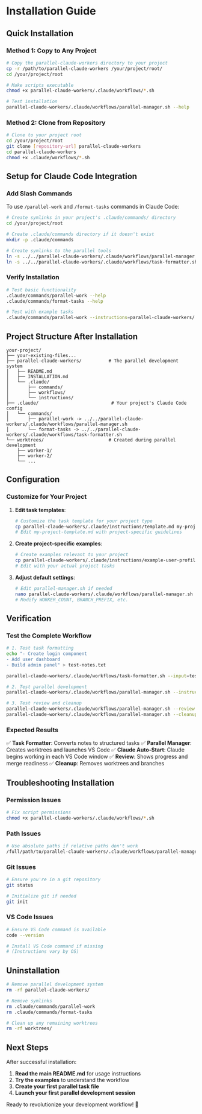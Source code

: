 # Installation Guide

## Quick Installation

### Method 1: Copy to Any Project

```bash
# Copy the parallel-claude-workers directory to your project
cp -r /path/to/parallel-claude-workers /your/project/root/
cd /your/project/root

# Make scripts executable
chmod +x parallel-claude-workers/.claude/workflows/*.sh

# Test installation
parallel-claude-workers/.claude/workflows/parallel-manager.sh --help
```

### Method 2: Clone from Repository

```bash
# Clone to your project root
cd /your/project/root
git clone [repository-url] parallel-claude-workers
cd parallel-claude-workers
chmod +x .claude/workflows/*.sh
```

## Setup for Claude Code Integration

### Add Slash Commands

To use `/parallel-work` and `/format-tasks` commands in Claude Code:

```bash
# Create symlinks in your project's .claude/commands/ directory
cd /your/project/root

# Create .claude/commands directory if it doesn't exist
mkdir -p .claude/commands

# Create symlinks to the parallel tools
ln -s ../../parallel-claude-workers/.claude/workflows/parallel-manager.sh .claude/commands/parallel-work
ln -s ../../parallel-claude-workers/.claude/workflows/task-formatter.sh .claude/commands/format-tasks
```

### Verify Installation

```bash
# Test basic functionality
.claude/commands/parallel-work --help
.claude/commands/format-tasks --help

# Test with example tasks
.claude/commands/parallel-work --instructions=parallel-claude-workers/.claude/instructions/example-user-profile.md --workers=2
```

## Project Structure After Installation

```
your-project/
├── your-existing-files...
├── parallel-claude-workers/          # The parallel development system
│   ├── README.md
│   ├── INSTALLATION.md
│   └── .claude/
│       ├── commands/
│       ├── workflows/
│       └── instructions/
├── .claude/                           # Your project's Claude Code config
│   └── commands/
│       ├── parallel-work -> ../../parallel-claude-workers/.claude/workflows/parallel-manager.sh
│       └── format-tasks -> ../../parallel-claude-workers/.claude/workflows/task-formatter.sh
└── worktrees/                        # Created during parallel development
    ├── worker-1/
    ├── worker-2/
    └── ...
```

## Configuration

### Customize for Your Project

1. **Edit task templates**:
   ```bash
   # Customize the task template for your project type
   cp parallel-claude-workers/.claude/instructions/template.md my-project-template.md
   # Edit my-project-template.md with project-specific guidelines
   ```

2. **Create project-specific examples**:
   ```bash
   # Create examples relevant to your project
   cp parallel-claude-workers/.claude/instructions/example-user-profile.md my-project-tasks.md
   # Edit with your actual project tasks
   ```

3. **Adjust default settings**:
   ```bash
   # Edit parallel-manager.sh if needed
   nano parallel-claude-workers/.claude/workflows/parallel-manager.sh
   # Modify WORKER_COUNT, BRANCH_PREFIX, etc.
   ```

## Verification

### Test the Complete Workflow

```bash
# 1. Test task formatting
echo "- Create login component
- Add user dashboard  
- Build admin panel" > test-notes.txt

parallel-claude-workers/.claude/workflows/task-formatter.sh --input=test-notes.txt --workers=3

# 2. Test parallel development
parallel-claude-workers/.claude/workflows/parallel-manager.sh --instructions=parallel-tasks.md --workers=3 --auto-launch

# 3. Test review and cleanup
parallel-claude-workers/.claude/workflows/parallel-manager.sh --review
parallel-claude-workers/.claude/workflows/parallel-manager.sh --cleanup
```

### Expected Results

✅ **Task Formatter**: Converts notes to structured tasks
✅ **Parallel Manager**: Creates worktrees and launches VS Code
✅ **Claude Auto-Start**: Claude begins working in each VS Code window
✅ **Review**: Shows progress and merge readiness
✅ **Cleanup**: Removes worktrees and branches

## Troubleshooting Installation

### Permission Issues

```bash
# Fix script permissions
chmod +x parallel-claude-workers/.claude/workflows/*.sh
```

### Path Issues

```bash
# Use absolute paths if relative paths don't work
/full/path/to/parallel-claude-workers/.claude/workflows/parallel-manager.sh --help
```

### Git Issues

```bash
# Ensure you're in a git repository
git status

# Initialize git if needed
git init
```

### VS Code Issues

```bash
# Ensure VS Code command is available
code --version

# Install VS Code command if missing
# (Instructions vary by OS)
```

## Uninstallation

```bash
# Remove parallel development system
rm -rf parallel-claude-workers/

# Remove symlinks
rm .claude/commands/parallel-work
rm .claude/commands/format-tasks

# Clean up any remaining worktrees
rm -rf worktrees/
```

## Next Steps

After successful installation:

1. **Read the main README.md** for usage instructions
2. **Try the examples** to understand the workflow  
3. **Create your first parallel task file**
4. **Launch your first parallel development session**

Ready to revolutionize your development workflow! 🚀